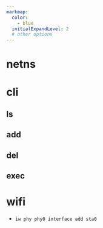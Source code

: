 ```yaml
---
markmap:
  color:
    - blue
  initialExpandLevel: 2
  # other options
---
```


# netns
# cli
## ls
## add
## del
## exec
# wifi
- `iw phy phy0 interface add sta0`

